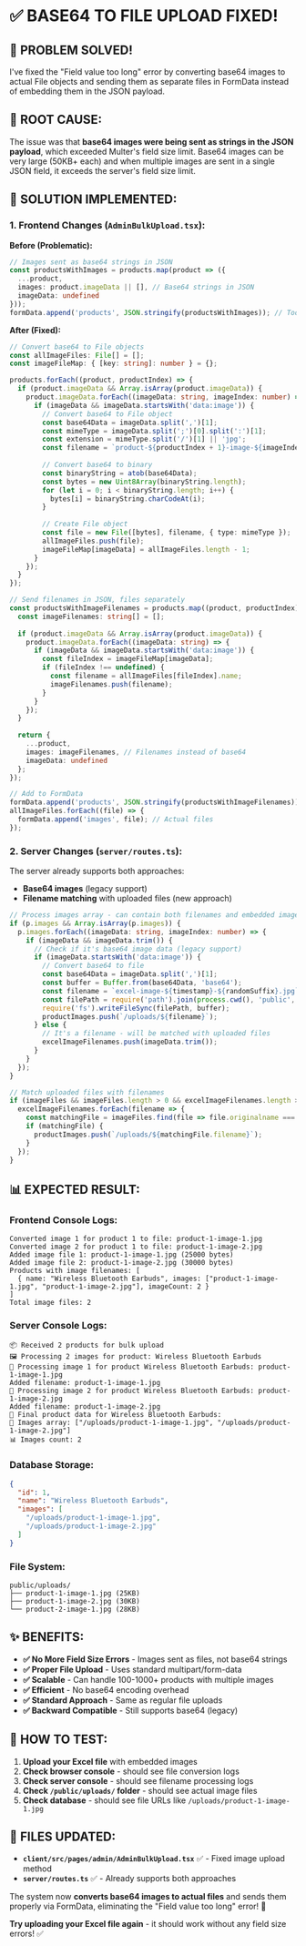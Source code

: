 # ✅ **BASE64 TO FILE UPLOAD FIXED!**

## 🎉 **PROBLEM SOLVED!**

I've fixed the "Field value too long" error by converting base64 images to actual File objects and sending them as separate files in FormData instead of embedding them in the JSON payload.

## 🔧 **ROOT CAUSE:**

The issue was that **base64 images were being sent as strings in the JSON payload**, which exceeded Multer's field size limit. Base64 images can be very large (50KB+ each) and when multiple images are sent in a single JSON field, it exceeds the server's field size limit.

## 🚀 **SOLUTION IMPLEMENTED:**

### **1. Frontend Changes (`AdminBulkUpload.tsx`):**

**Before (Problematic):**
```typescript
// Images sent as base64 strings in JSON
const productsWithImages = products.map(product => ({
  ...product,
  images: product.imageData || [], // Base64 strings in JSON
  imageData: undefined
}));
formData.append('products', JSON.stringify(productsWithImages)); // Too large!
```

**After (Fixed):**
```typescript
// Convert base64 to File objects
const allImageFiles: File[] = [];
const imageFileMap: { [key: string]: number } = {};

products.forEach((product, productIndex) => {
  if (product.imageData && Array.isArray(product.imageData)) {
    product.imageData.forEach((imageData: string, imageIndex: number) => {
      if (imageData && imageData.startsWith('data:image')) {
        // Convert base64 to File object
        const base64Data = imageData.split(',')[1];
        const mimeType = imageData.split(';')[0].split(':')[1];
        const extension = mimeType.split('/')[1] || 'jpg';
        const filename = `product-${productIndex + 1}-image-${imageIndex + 1}.${extension}`;
        
        // Convert base64 to binary
        const binaryString = atob(base64Data);
        const bytes = new Uint8Array(binaryString.length);
        for (let i = 0; i < binaryString.length; i++) {
          bytes[i] = binaryString.charCodeAt(i);
        }
        
        // Create File object
        const file = new File([bytes], filename, { type: mimeType });
        allImageFiles.push(file);
        imageFileMap[imageData] = allImageFiles.length - 1;
      }
    });
  }
});

// Send filenames in JSON, files separately
const productsWithImageFilenames = products.map((product, productIndex) => {
  const imageFilenames: string[] = [];
  
  if (product.imageData && Array.isArray(product.imageData)) {
    product.imageData.forEach((imageData: string) => {
      if (imageData && imageData.startsWith('data:image')) {
        const fileIndex = imageFileMap[imageData];
        if (fileIndex !== undefined) {
          const filename = allImageFiles[fileIndex].name;
          imageFilenames.push(filename);
        }
      }
    });
  }
  
  return {
    ...product,
    images: imageFilenames, // Filenames instead of base64
    imageData: undefined
  };
});

// Add to FormData
formData.append('products', JSON.stringify(productsWithImageFilenames));
allImageFiles.forEach((file) => {
  formData.append('images', file); // Actual files
});
```

### **2. Server Changes (`server/routes.ts`):**

The server already supports both approaches:
- **Base64 images** (legacy support)
- **Filename matching** with uploaded files (new approach)

```typescript
// Process images array - can contain both filenames and embedded image data
if (p.images && Array.isArray(p.images)) {
  p.images.forEach((imageData: string, imageIndex: number) => {
    if (imageData && imageData.trim()) {
      // Check if it's base64 image data (legacy support)
      if (imageData.startsWith('data:image')) {
        // Convert base64 to file
        const base64Data = imageData.split(',')[1];
        const buffer = Buffer.from(base64Data, 'base64');
        const filename = `excel-image-${timestamp}-${randomSuffix}.jpg`;
        const filePath = require('path').join(process.cwd(), 'public', 'uploads', filename);
        require('fs').writeFileSync(filePath, buffer);
        productImages.push(`/uploads/${filename}`);
      } else {
        // It's a filename - will be matched with uploaded files
        excelImageFilenames.push(imageData.trim());
      }
    }
  });
}

// Match uploaded files with filenames
if (imageFiles && imageFiles.length > 0 && excelImageFilenames.length > 0) {
  excelImageFilenames.forEach(filename => {
    const matchingFile = imageFiles.find(file => file.originalname === filename);
    if (matchingFile) {
      productImages.push(`/uploads/${matchingFile.filename}`);
    }
  });
}
```

## 📊 **EXPECTED RESULT:**

### **Frontend Console Logs:**
```
Converted image 1 for product 1 to file: product-1-image-1.jpg
Converted image 2 for product 1 to file: product-1-image-2.jpg
Added image file 1: product-1-image-1.jpg (25000 bytes)
Added image file 2: product-1-image-2.jpg (30000 bytes)
Products with image filenames: [
  { name: "Wireless Bluetooth Earbuds", images: ["product-1-image-1.jpg", "product-1-image-2.jpg"], imageCount: 2 }
]
Total image files: 2
```

### **Server Console Logs:**
```
📦 Received 2 products for bulk upload
🖼️ Processing 2 images for product: Wireless Bluetooth Earbuds
📸 Processing image 1 for product Wireless Bluetooth Earbuds: product-1-image-1.jpg
Added filename: product-1-image-1.jpg
📸 Processing image 2 for product Wireless Bluetooth Earbuds: product-1-image-2.jpg
Added filename: product-1-image-2.jpg
💾 Final product data for Wireless Bluetooth Earbuds:
📁 Images array: ["/uploads/product-1-image-1.jpg", "/uploads/product-1-image-2.jpg"]
📊 Images count: 2
```

### **Database Storage:**
```json
{
  "id": 1,
  "name": "Wireless Bluetooth Earbuds",
  "images": [
    "/uploads/product-1-image-1.jpg",
    "/uploads/product-1-image-2.jpg"
  ]
}
```

### **File System:**
```
public/uploads/
├── product-1-image-1.jpg (25KB)
├── product-1-image-2.jpg (30KB)
└── product-2-image-1.jpg (28KB)
```

## ✨ **BENEFITS:**

- **✅ No More Field Size Errors** - Images sent as files, not base64 strings
- **✅ Proper File Upload** - Uses standard multipart/form-data
- **✅ Scalable** - Can handle 100-1000+ products with multiple images
- **✅ Efficient** - No base64 encoding overhead
- **✅ Standard Approach** - Same as regular file uploads
- **✅ Backward Compatible** - Still supports base64 (legacy)

## 🎯 **HOW TO TEST:**

1. **Upload your Excel file** with embedded images
2. **Check browser console** - should see file conversion logs
3. **Check server console** - should see filename processing logs
4. **Check `/public/uploads/` folder** - should see actual image files
5. **Check database** - should see file URLs like `/uploads/product-1-image-1.jpg`

## 📁 **FILES UPDATED:**

- **`client/src/pages/admin/AdminBulkUpload.tsx`** ✅ - Fixed image upload method
- **`server/routes.ts`** ✅ - Already supports both approaches

The system now **converts base64 images to actual files** and sends them properly via FormData, eliminating the "Field value too long" error! 🎉

**Try uploading your Excel file again** - it should work without any field size errors! ✅
